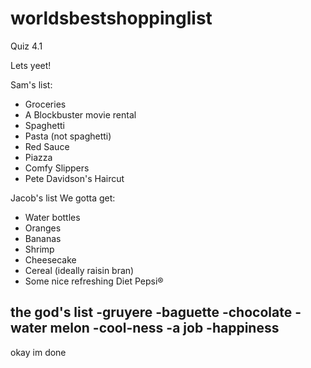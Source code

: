 # worldsbestshoppinglist
Quiz 4.1

Lets yeet!

Sam's list:
- Groceries
- A Blockbuster movie rental
- Spaghetti
- Pasta (not spaghetti)
- Red Sauce
- Piazza
- Comfy Slippers
- Pete Davidson's Haircut

Jacob's list
We gotta get:
- Water bottles
- Oranges
- Bananas
- Shrimp
- Cheesecake
- Cereal (ideally raisin bran)
- Some nice refreshing Diet Pepsi®

the god's list
-gruyere 
-baguette
-chocolate 
-water melon
-cool-ness
-a job
-happiness
-
okay im done
